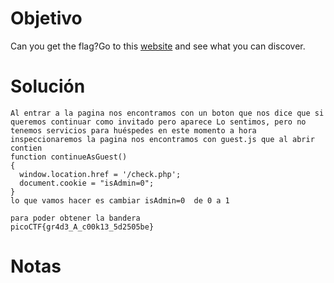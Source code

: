 
# Objetivo 
Can you get the flag?Go to this [website](http://saturn.picoctf.net:57741/) and see what you can discover.

# Solución 
```
Al entrar a la pagina nos encontramos con un boton que nos dice que si queremos continuar como invitado pero aparece Lo sentimos, pero no tenemos servicios para huéspedes en este momento a hora inspeccionaremos la pagina nos encontramos con guest.js que al abrir contien 
function continueAsGuest()
{
  window.location.href = '/check.php';
  document.cookie = "isAdmin=0";
}
lo que vamos hacer es cambiar isAdmin=0  de 0 a 1

para poder obtener la bandera 
picoCTF{gr4d3_A_c00k13_5d2505be}

```
# Notas 

